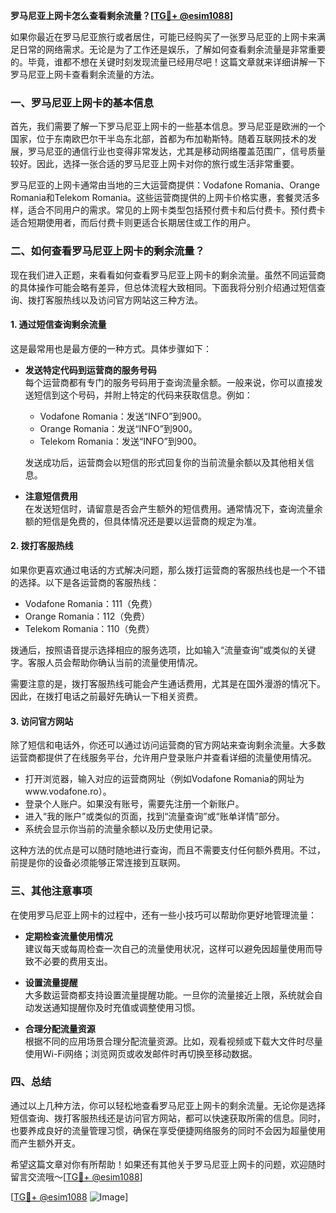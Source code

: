 **罗马尼亚上网卡怎么查看剩余流量？[[TG💪+ @esim1088](https://t.me/s/esim1088)]**

如果你最近在罗马尼亚旅行或者居住，可能已经购买了一张罗马尼亚的上网卡来满足日常的网络需求。无论是为了工作还是娱乐，了解如何查看剩余流量是非常重要的。毕竟，谁都不想在关键时刻发现流量已经用尽吧！这篇文章就来详细讲解一下罗马尼亚上网卡查看剩余流量的方法。

### 一、罗马尼亚上网卡的基本信息

首先，我们需要了解一下罗马尼亚上网卡的一些基本信息。罗马尼亚是欧洲的一个国家，位于东南欧巴尔干半岛东北部，首都为布加勒斯特。随着互联网技术的发展，罗马尼亚的通信行业也变得非常发达，尤其是移动网络覆盖范围广，信号质量较好。因此，选择一张合适的罗马尼亚上网卡对你的旅行或生活非常重要。

罗马尼亚的上网卡通常由当地的三大运营商提供：Vodafone Romania、Orange Romania和Telekom Romania。这些运营商提供的上网卡价格实惠，套餐灵活多样，适合不同用户的需求。常见的上网卡类型包括预付费卡和后付费卡。预付费卡适合短期使用者，而后付费卡则更适合长期居住或工作的用户。

### 二、如何查看罗马尼亚上网卡的剩余流量？

现在我们进入正题，来看看如何查看罗马尼亚上网卡的剩余流量。虽然不同运营商的具体操作可能会略有差异，但总体流程大致相同。下面我将分别介绍通过短信查询、拨打客服热线以及访问官方网站这三种方法。

#### 1. 通过短信查询剩余流量

这是最常用也是最方便的一种方式。具体步骤如下：

- **发送特定代码到运营商的服务号码**  
  每个运营商都有专门的服务号码用于查询流量余额。一般来说，你可以直接发送短信到这个号码，并附上特定的代码来获取信息。例如：
  - Vodafone Romania：发送“INFO”到900。
  - Orange Romania：发送“INFO”到900。
  - Telekom Romania：发送“INFO”到900。
  
  发送成功后，运营商会以短信的形式回复你的当前流量余额以及其他相关信息。

- **注意短信费用**  
  在发送短信时，请留意是否会产生额外的短信费用。通常情况下，查询流量余额的短信是免费的，但具体情况还是要以运营商的规定为准。

#### 2. 拨打客服热线

如果你更喜欢通过电话的方式解决问题，那么拨打运营商的客服热线也是一个不错的选择。以下是各运营商的客服热线：

- Vodafone Romania：111（免费）
- Orange Romania：112（免费）
- Telekom Romania：110（免费）

拨通后，按照语音提示选择相应的服务选项，比如输入“流量查询”或类似的关键字。客服人员会帮助你确认当前的流量使用情况。

需要注意的是，拨打客服热线可能会产生通话费用，尤其是在国外漫游的情况下。因此，在拨打电话之前最好先确认一下相关资费。

#### 3. 访问官方网站

除了短信和电话外，你还可以通过访问运营商的官方网站来查询剩余流量。大多数运营商都提供了在线服务平台，允许用户登录账户并查看详细的流量使用情况。

- 打开浏览器，输入对应的运营商网址（例如Vodafone Romania的网址为www.vodafone.ro）。
- 登录个人账户。如果没有账号，需要先注册一个新账户。
- 进入“我的账户”或类似的页面，找到“流量查询”或“账单详情”部分。
- 系统会显示你当前的流量余额以及历史使用记录。

这种方法的优点是可以随时随地进行查询，而且不需要支付任何额外费用。不过，前提是你的设备必须能够正常连接到互联网。

### 三、其他注意事项

在使用罗马尼亚上网卡的过程中，还有一些小技巧可以帮助你更好地管理流量：

- **定期检查流量使用情况**  
  建议每天或每周检查一次自己的流量使用状况，这样可以避免因超量使用而导致不必要的费用支出。

- **设置流量提醒**  
  大多数运营商都支持设置流量提醒功能。一旦你的流量接近上限，系统就会自动发送通知提醒你及时充值或调整使用习惯。

- **合理分配流量资源**  
  根据不同的应用场景合理分配流量资源。比如，观看视频或下载大文件时尽量使用Wi-Fi网络；浏览网页或收发邮件时再切换至移动数据。

### 四、总结

通过以上几种方法，你可以轻松地查看罗马尼亚上网卡的剩余流量。无论你是选择短信查询、拨打客服热线还是访问官方网站，都可以快速获取所需的信息。同时，也要养成良好的流量管理习惯，确保在享受便捷网络服务的同时不会因为超量使用而产生额外开支。

希望这篇文章对你有所帮助！如果还有其他关于罗马尼亚上网卡的问题，欢迎随时留言交流哦～[[TG💪+ @esim1088](https://t.me/s/esim1088)]

[[TG💪+ @esim1088](https://t.me/s/esim1088) ![Image](https://i.postimg.cc/4NQfJmqS/Snipaste-2025-05-13-00-14-12.png)]